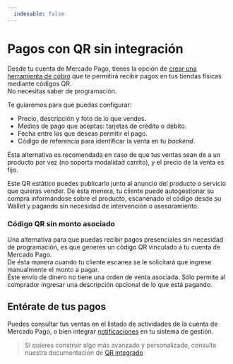 ```yaml
---
  indexable: false
---
```


# Pagos con QR sin integración


Desde tu cuenta de Mercado Pago, tienes la opción de [crear una herramienta de cobro](https://www.mercadopago.com.ar/tools/create) que te permitirá recibir pagos en tus tiendas físicas mediante códigos QR.    
No necesitas saber de programación.  

Te guiaremos para que puedas configurar:

* Precio, descripción y foto de lo que vendes.
* Medios de pago que aceptas: tarjetas de crédito o débito.
* Fecha entre las que deseas permitir el pago.
* Código de referencia para identificar la venta en tu *backend*.

Ésta alternativa es recomendada en caso de que tus ventas sean de a un producto por vez (no soporta modalidad carrito), y el precio de la venta es fijo.

Este QR estático puedes publicarlo junto al anuncio del producto o servicio que quieras vender. De ésta menera, tu cliente puede autogestionar su compra informándose sobre el producto, escanenado el código desde su Wallet y pagando sin necesidad de intervención o asesoramiento.



### Código QR sin monto asociado

Una alternativa para que puedas recibir pagos presenciales sin necesidad de programación, es que generes un código QR vinculado a tu cuenta de Mercado Pago.   
De ésta manera cuando tu cliente escanea se le solicitará que ingrese manualmente el monto a pagar.   
Éste envío de dinero no tiene una orden de venta asociada. Sólo permite al comprador ingresar una descripción opcional de lo que está pagando.


## Entérate de tus pagos

Puedes consultar tus ventas en el listado de actividades de la cuenta de Mercado Pago, o bien integrar [notificaciones](https://www.mercadopago[FAKER][URL][DOMAIN]/developers/es/guides/notifications/ipn) en tu sistema de gestión.



> Si quieres construir algo más avanzado y personalizado, consulta nuestra documentación de [QR integrado](https://www.mercadopago[FAKER][URL][DOMAIN]/developers/es/guides/in-person-payments/qr-code-legacy/qr-pos)
